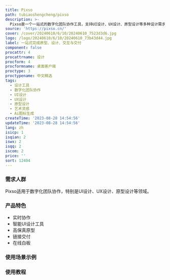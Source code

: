 ```yaml
---
title: Pixso
path: tubiaoshengcheng/pixso
description: >-
  Pixso是一个一站式的数字化团队协作工具，支持UI设计、UX设计、原型设计等多种设计需求。Pixso具备智能UI设计工具、高保真原型、链接交付、在线白板等多种功能，帮助团队协作更加高效。Pixso还拥有丰富的社区资源和设计系统，让设计无需从0开始。Pixso支持多人实时协作，成果一键交付，用户问题实时反馈，数据私有化等多种特性。
source: 'https://pixso.cn/'
cover: /cover/20240610/6/10/20240610_7523d3d6.jpg
logo: /logo/20240610/6/10/20240610_73b43d44.jpg
label: 一站式完成原型、设计、交互与交付
component: false
procattr: 4
procattrname: 设计
procform: 4
procformname: 桌面客户端
proctype: 3
proctypename: 中文精选
tags:
  - 设计工具
  - 数字化团队协作
  - UI设计
  - UX设计
  - 原型设计
  - 艺术灵感
  - Ai图标生成
createTime: '2023-08-28 14:54:56'
updateTime: '2023-08-28 14:54:56'
lang: zh
isicp: 1
isqian: 2
iswx: 2
isqq: 2
iscom: 2
price: ''
sort: 12404
---
```




### 需求人群
Pixso适用于数字化团队协作，特别是UI设计、UX设计、原型设计等领域。

### 产品特色
* 实时协作
* 智能UI设计工具
* 高保真原型
* 链接交付
* 在线白板

### 使用场景示例


### 使用教程


  
